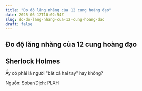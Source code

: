 ```yaml
---
title: "Đo độ lăng nhăng của 12 cung hoàng đạo"
date: 2025-06-12T10:02:54Z
slug: do-do-lang-nhang-cua-12-cung-hoang-dao
draft: false
---
```


## Đo độ lăng nhăng của 12 cung hoàng đạo

## Sherlock Holmes

Ấy có phải là người "bắt cá hai tay" hay không? 


  

Nguồn: Sobar/Dịch: PLXH​